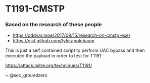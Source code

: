 # T1191-CMSTP


### Based on the research of these people

* https://oddvar.moe/2017/08/15/research-on-cmstp-exe/
* https://gist.github.com/tylerapplebaum

This is just a self contained script to perform UAC bypass and then executed the payload in order to test for T1191

https://attack.mitre.org/techniques/T1191/

~ @sec_groundzero



